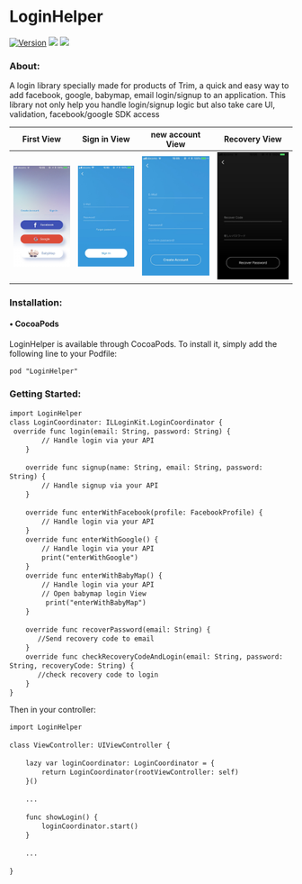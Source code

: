 # LoginHelper
[![Version](https://img.shields.io/cocoapods/v/NotificationBannerSwift.svg?style=flat)](http://cocoapods.org/pods/NotificationBannerSwift)
![](https://img.shields.io/badge/language-swift-blue.svg)
![](https://img.shields.io/badge/version-4.0-red.svg)

### About:
A login library specially made for products of Trim, a quick and easy way to add facebook, google, babymap, email login/signup to an application.
This library not only help you handle login/signup logic but also take care UI, validation, facebook/google SDK access


| First View | Sign in View  | new account View | Recovery View |
| ------------- | ------------- | ------------- | ------------- |
| ![Basic Banners](readme/UNADJUSTEDNONRAW_thumb_dcb.jpg)  | ![Banners with Side Views](readme/UNADJUSTEDNONRAW_thumb_dce.jpg)  | ![Status Bar Banners](readme/UNADJUSTEDNONRAW_thumb_dcd.jpg) | ![Status Bar Banners](readme/UNADJUSTEDNONRAW_thumb_dcc.jpg) |

### Installation:
#### • CocoaPods
LoginHelper is available through CocoaPods. To install it, simply add the following line to your Podfile:
```
pod "LoginHelper"
```
### Getting Started:

```
import LoginHelper
class LoginCoordinator: ILLoginKit.LoginCoordinator {
 override func login(email: String, password: String) {
        // Handle login via your API
    }

    override func signup(name: String, email: String, password: String) {
        // Handle signup via your API
    }

    override func enterWithFacebook(profile: FacebookProfile) {
        // Handle login via your API
    }
    override func enterWithGoogle() {
        // Handle login via your API
        print("enterWithGoogle")
    }
    override func enterWithBabyMap() {
        // Handle login via your API
        // Open babymap login View
         print("enterWithBabyMap")
    }

    override func recoverPassword(email: String) {
       //Send recovery code to email
    }
    override func checkRecoveryCodeAndLogin(email: String, password: String, recoveryCode: String) {
       //check recovery code to login
    }
}
```

Then in your controller:

```
import LoginHelper

class ViewController: UIViewController { 

    lazy var loginCoordinator: LoginCoordinator = {
        return LoginCoordinator(rootViewController: self)
    }()
    
    ...

    func showLogin() {
        loginCoordinator.start()
    }
    
    ...

}
```
